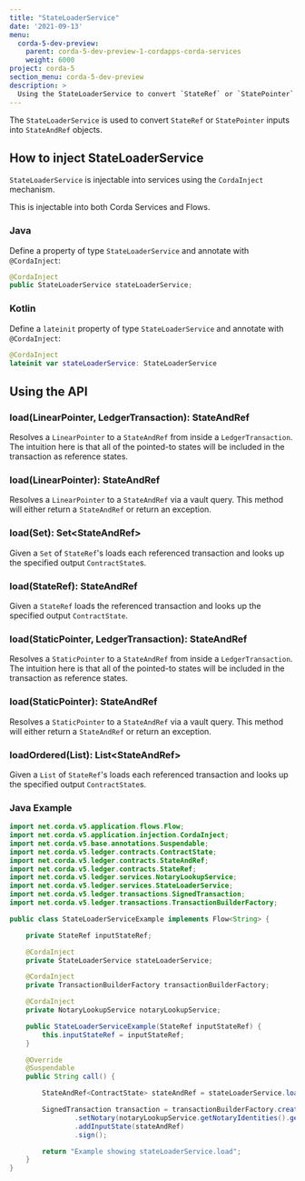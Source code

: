 ```yaml
---
title: "StateLoaderService"
date: '2021-09-13'
menu:
  corda-5-dev-preview:
    parent: corda-5-dev-preview-1-cordapps-corda-services
    weight: 6000
project: corda-5
section_menu: corda-5-dev-preview
description: >
  Using the StateLoaderService to convert `StateRef` or `StatePointer` inputs into `StateAndRef` objects.
---
```


The `StateLoaderService` is used to convert `StateRef` or `StatePointer` inputs into `StateAndRef` objects.

## How to inject StateLoaderService

`StateLoaderService` is injectable into services using the `CordaInject` mechanism.

This is injectable into both Corda Services and Flows.

### Java

Define a property of type `StateLoaderService` and annotate with `@CordaInject`:

```java
@CordaInject
public StateLoaderService stateLoaderService;
```

### Kotlin

Define a `lateinit` property of type `StateLoaderService` and annotate with `@CordaInject`:

```kotlin
@CordaInject
lateinit var stateLoaderService: StateLoaderService
```

## Using the API

### load(LinearPointer<T>, LedgerTransaction): StateAndRef<T>

Resolves a `LinearPointer` to a `StateAndRef` from inside a `LedgerTransaction`. The intuition here is that all of the pointed-to states will be included in the transaction as reference states.

### load(LinearPointer<T>): StateAndRef<T>

Resolves a `LinearPointer` to a `StateAndRef` via a vault query. This method will either return a `StateAndRef` or return an exception.

### load(Set<StateRef>): Set<StateAndRef<ContractState>>

Given a `Set` of `StateRef`'s loads each referenced transaction and looks up the specified output `ContractState`s.

### load(StateRef): StateAndRef<ContractState>

Given a `StateRef` loads the referenced transaction and looks up the specified output `ContractState`.

### load(StaticPointer<T>, LedgerTransaction): StateAndRef<T>

Resolves a `StaticPointer` to a `StateAndRef` from inside a `LedgerTransaction`. The intuition here is that all of the pointed-to states will be included in the transaction as reference states.

### load(StaticPointer<T>): StateAndRef<T>

Resolves a `StaticPointer` to a `StateAndRef` via a vault query. This method will either return a `StateAndRef` or return an exception.

### loadOrdered(List<StateRef>): List<StateAndRef<ContractState>>

Given a `List` of `StateRef`'s loads each referenced transaction and looks up the specified output `ContractState`s.

### Java Example

```java
import net.corda.v5.application.flows.Flow;
import net.corda.v5.application.injection.CordaInject;
import net.corda.v5.base.annotations.Suspendable;
import net.corda.v5.ledger.contracts.ContractState;
import net.corda.v5.ledger.contracts.StateAndRef;
import net.corda.v5.ledger.contracts.StateRef;
import net.corda.v5.ledger.services.NotaryLookupService;
import net.corda.v5.ledger.services.StateLoaderService;
import net.corda.v5.ledger.transactions.SignedTransaction;
import net.corda.v5.ledger.transactions.TransactionBuilderFactory;

public class StateLoaderServiceExample implements Flow<String> {

    private StateRef inputStateRef;

    @CordaInject
    private StateLoaderService stateLoaderService;

    @CordaInject
    private TransactionBuilderFactory transactionBuilderFactory;

    @CordaInject
    private NotaryLookupService notaryLookupService;

    public StateLoaderServiceExample(StateRef inputStateRef) {
        this.inputStateRef = inputStateRef;
    }

    @Override
    @Suspendable
    public String call() {

        StateAndRef<ContractState> stateAndRef = stateLoaderService.load(inputStateRef);

        SignedTransaction transaction = transactionBuilderFactory.create()
                .setNotary(notaryLookupService.getNotaryIdentities().get(0))
                .addInputState(stateAndRef)
                .sign();

        return "Example showing stateLoaderService.load";
    }
}
```
